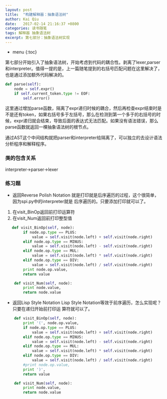 ```yaml
---
layout: post
title:  "构建解释器：抽象语法树"
author: Kai Qiu
date:   2017-02-14 21:16:37 +0800
categories: 读书随笔
tags: 解释器 抽象语法树
excerpt: 第七部分：抽象语法树实现
---
```


* menu
{:toc}


第七部分开始引入了抽象语法树，开始考虑到代码的耦合性。剥离了lexer,parser和interpreter。值得一提的是，上一篇随笔提到的右括号匹配问题在这里解决了，也是通过添加额外代码解决的。

```python
def parse(self):
	node = self.expr()
	if self.current_token.type != EOF:
		self.error()
```

这里通过增加parse函数，隔离了expr递归时候的耦合，然后再检查expr结束时是不是还有token，如果右括号多于左括号，那么在检测到第一个多于的右括号的时候，expr递归就会结束，导致后面的表达式无法匹配。如果没有语法错误，那么parse函数就返回一棵抽象语法树的根节点。

通过AST这个中间结构就把parser和interpreter给隔离了，可以独立的去设计语法分析程序和解释程序。

### 类的包含关系

interpreter->parser->lexer

### 练习题

- 返回Reverse Polish Notation
就是打印就是后序遍历的过程，这个很简单，因为spi.py中的interpreter就是
后序遍历的。只要添加打印就可以了。


1. 在visit_BinOp返回前打印运算符
2. 在visit_Num返回前打印整型值

```python
   def visit_BinOp(self, node):
        if node.op.type == PLUS:
            value = self.visit(node.left) + self.visit(node.right)
        elif node.op.type == MINUS:
            value = self.visit(node.left) - self.visit(node.right)
        elif node.op.type == MUL:
            value = self.visit(node.left) * self.visit(node.right)
        elif node.op.type == DIV:
            value = self.visit(node.left) / self.visit(node.right)
        print node.op.value,
        return value

    def visit_Num(self, node):
        print node.value,
        return node.value
```

- 返回Lisp Style Notation
Lisp Style Notation等效于前序遍历，怎么实现呢？ 只要在递归开始前打印运
算符就可以了。

```python
    def visit_BinOp(self, node):
        print '(', node.op.value,
        if node.op.type == PLUS:
            value = self.visit(node.left) + self.visit(node.right)
        elif node.op.type == MINUS:
            value = self.visit(node.left) - self.visit(node.right)
        elif node.op.type == MUL:
            value = self.visit(node.left) * self.visit(node.right)
        elif node.op.type == DIV:
            value = self.visit(node.left) / self.visit(node.right)
        #print node.op.value,
        print ')',
        return value    

    def visit_Num(self, node):
        print node.value,
        return node.value
```

